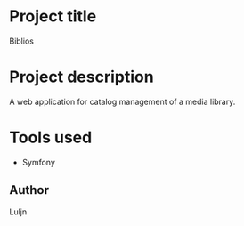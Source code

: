 # Project title

Biblios

# Project description

A web application for catalog management of a media library.

# Tools used

- Symfony

## Author

Luljn